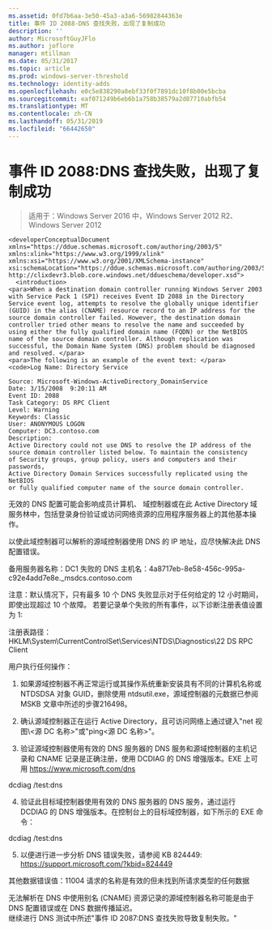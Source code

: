 ```yaml
---
ms.assetid: 0fd7b6aa-3e50-45a3-a3a6-56982844363e
title: 事件 ID 2088-DNS 查找失败，出现了复制成功
description: ''
author: MicrosoftGuyJFlo
ms.author: joflore
manager: mtillman
ms.date: 05/31/2017
ms.topic: article
ms.prod: windows-server-threshold
ms.technology: identity-adds
ms.openlocfilehash: e0c5e838290a8ebf33f0f7891dc10f8b00e5bcba
ms.sourcegitcommit: eaf071249b6eb6b1a758b38579a2d87710abfb54
ms.translationtype: MT
ms.contentlocale: zh-CN
ms.lasthandoff: 05/31/2019
ms.locfileid: "66442650"
---
```

# <a name="event-id-2088-dns-lookup-failure-occurred-with-replication-success"></a>事件 ID 2088:DNS 查找失败，出现了复制成功

>适用于：Windows Server 2016 中，Windows Server 2012 R2、 Windows Server 2012

    
    <developerConceptualDocument xmlns="https://ddue.schemas.microsoft.com/authoring/2003/5" xmlns:xlink="https://www.w3.org/1999/xlink" xmlns:xsi="https://www.w3.org/2001/XMLSchema-instance" xsi:schemaLocation="https://ddue.schemas.microsoft.com/authoring/2003/5 http://clixdevr3.blob.core.windows.net/ddueschema/developer.xsd">
      <introduction>
    <para>When a destination domain controller running Windows Server 2003 with Service Pack 1 (SP1) receives Event ID 2088 in the Directory Service event log, attempts to resolve the globally unique identifier (GUID) in the alias (CNAME) resource record to an IP address for the source domain controller failed. However, the destination domain controller tried other means to resolve the name and succeeded by using either the fully qualified domain name (FQDN) or the NetBIOS name of the source domain controller. Although replication was successful, the Domain Name System (DNS) problem should be diagnosed and resolved. </para>
    <para>The following is an example of the event text: </para>
    <code>Log Name: Directory Service

    Source: Microsoft-Windows-ActiveDirectory_DomainService
    Date: 3/15/2008  9:20:11 AM
    Event ID: 2088
    Task Category: DS RPC Client 
    Level: Warning
    Keywords: Classic
    User: ANONYMOUS LOGON
    Computer: DC3.contoso.com
    Description:
    Active Directory could not use DNS to resolve the IP address of the 
    source domain controller listed below. To maintain the consistency 
    of Security groups, group policy, users and computers and their passwords, 
    Active Directory Domain Services successfully replicated using the NetBIOS 
    or fully qualified computer name of the source domain controller. 

无效的 DNS 配置可能会影响成员计算机、 域控制器或在此 Active Directory 域服务林中，包括登录身份验证或访问网络资源的应用程序服务器上的其他基本操作。 

以使此域控制器可以解析的源域控制器使用 DNS 的 IP 地址，应尽快解决此 DNS 配置错误。 

备用服务器名称：DC1 失败的 DNS 主机名：4a8717eb-8e58-456c-995a-c92e4add7e8e._msdcs.contoso.com 

注意：默认情况下，只有最多 10 个 DNS 失败显示对于任何给定的 12 小时期间，即使出现超过 10 个故障。  若要记录单个失败的所有事件，以下诊断注册表值设置为 1: 

注册表路径：HKLM\System\CurrentControlSet\Services\NTDS\Diagnostics\22 DS RPC Client 

用户执行任何操作： 

1) 如果源域控制器不再正常运行或其操作系统重新安装具有不同的计算机名称或 NTDSDSA 对象 GUID，删除使用 ntdsutil.exe，源域控制器的元数据已参阅 MSKB 文章中所述的步骤216498。 

2) 确认源域控制器正在运行 Active Directory，且可访问网络上通过键入"net 视图\\&lt;源 DC 名称&gt;"或"ping&lt;源 DC 名称&gt;"。 

3) 验证源域控制器使用有效的 DNS 服务器的 DNS 服务和源域控制器的主机记录和 CNAME 记录是正确注册，使用 DCDIAG 的 DNS 增强版本。EXE 上可用 <https://www.microsoft.com/dns> 

dcdiag /test:dns 

4) 验证此目标域控制器使用有效的 DNS 服务器的 DNS 服务，通过运行 DCDIAG 的 DNS 增强版本。在控制台上的目标域控制器，如下所示的 EXE 命令： 

dcdiag /test:dns 

5) 以便进行进一步分析 DNS 错误失败，请参阅 KB 824449: <https://support.microsoft.com/?kbid=824449> 

其他数据错误值：11004 请求的名称是有效的但未找到所请求类型的任何数据</code> </introduction>
  <section>
    <title>诊断</title>
    <content>
      <para>无法解析在 DNS 中使用别名 (CNAME) 资源记录的源域控制器名称可能是由于 DNS 配置错误或在 DNS 数据传播延迟。</para>
    </content>
  </section>
  <section>
    <title>解决方法</title>
    <content>
      <para>继续进行 DNS 测试中所述&quot;<link xlink:href="85b1d179-f53e-4f95-b0b8-5b1c096a8076">事件 ID 2087:DNS 查找失败导致复制失败</link>。&quot;</para>
    </content>
  </section>
  <relatedTopics />
</developerConceptualDocument>


